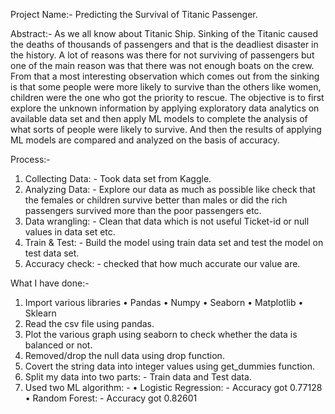 Project Name:-
   Predicting the Survival of Titanic Passenger.
   
Abstract:-
  As we all know about Titanic Ship. Sinking of the Titanic caused the deaths of   thousands of passengers and that is the deadliest disaster in the history. A lot of reasons     was there for not surviving of passengers but one of the main reason was that there was not enough boats on the crew. From that a most interesting observation which comes out   from the sinking is that some people were more likely to survive than the others like women, children were the one who got the priority to rescue. The objective is to first     explore the unknown information by applying exploratory data analytics on available data set and then apply ML models to complete the analysis of what sorts of people were       likely to survive. And then the results of applying ML models are compared and analyzed on the basis of accuracy. 

Process:-
  1.	Collecting Data: - Took data set from Kaggle.
  2.	Analyzing Data: - Explore our data as much as possible like check that the females or children survive better than males or did the rich passengers survived more than the       poor passengers etc.
  3.	Data wrangling: - Clean that data which is not useful Ticket-id or null values in data set etc.
  4.	Train & Test: - Build the model using train data set and test the model on test data set.
  5.	Accuracy check: - checked that how much accurate our value are.

What I have done:-
  1.	Import various libraries
    •	Pandas
    •	Numpy
    •	Seaborn
    •	Matplotlib
    •	Sklearn
  2.	Read the csv file using pandas.
  3.	Plot the various graph using seaborn to check whether the data is balanced or not.
  4.	Removed/drop the null data using drop function.
  5.	Covert the string data into integer values using get_dummies function.
  6.	Split my data into two parts: - Train data and Test data.
  7.	Used two ML algorithm: -
     •	Logistic Regression: - Accuracy got 0.77128
     •	Random Forest: - Accuracy got 0.82601


  

  

